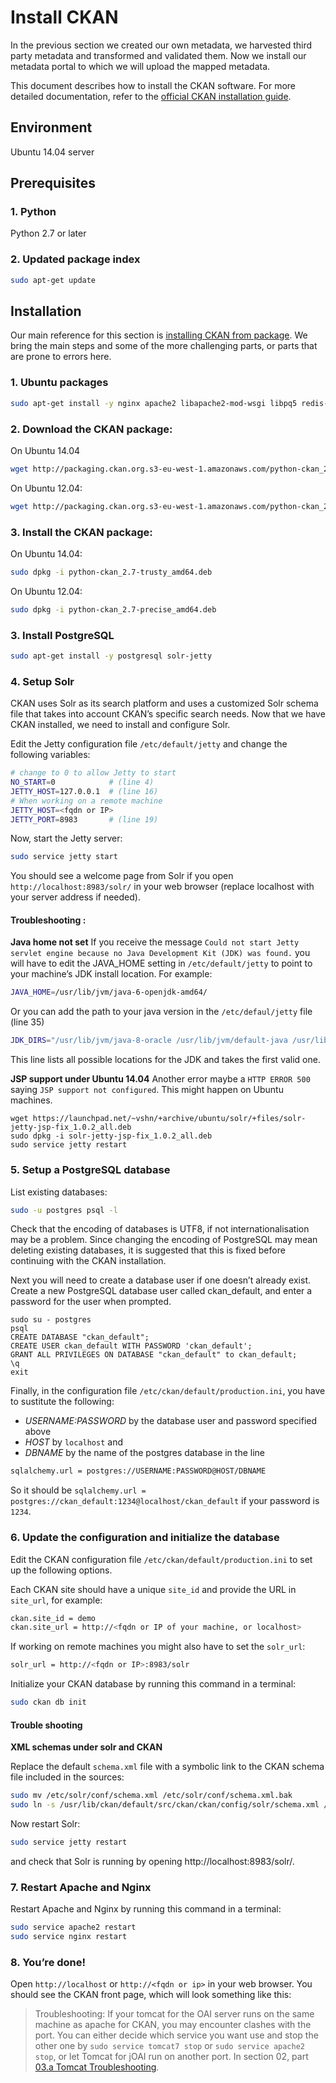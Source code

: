 # Install CKAN
In the previous section we created our own metadata, we harvested  third party metadata and transformed and validated them.
Now we install our metadata portal to which we will upload the mapped metadata.

This document describes how to install the CKAN software.
For more detailed documentation, refer to the [official CKAN installation guide](http://docs.ckan.org/en/latest/maintaining/installing/install-from-package.html).

## Environment
Ubuntu 14.04 server

## Prerequisites

### 1. Python
Python 2.7 or later

### 2. Updated package index
```sh
sudo apt-get update
```
## Installation
Our main reference for this section is [installing CKAN from package](http://docs.ckan.org/en/latest/maintaining/installing/install-from-package.html). We bring the main steps and some of the more challenging parts, or parts that are prone to errors here.

### 1. Ubuntu packages
```sh
sudo apt-get install -y nginx apache2 libapache2-mod-wsgi libpq5 redis-server git-core
```

### 2. Download the CKAN package:
On Ubuntu 14.04
```sh
wget http://packaging.ckan.org.s3-eu-west-1.amazonaws.com/python-ckan_2.7-trusty_amd64.deb
```
On Ubuntu 12.04:
```sh
wget http://packaging.ckan.org.s3-eu-west-1.amazonaws.com/python-ckan_2.7-precise_amd64.deb
```

### 3. Install the CKAN package:

On Ubuntu 14.04:
```sh
sudo dpkg -i python-ckan_2.7-trusty_amd64.deb
```
On Ubuntu 12.04:
```sh
sudo dpkg -i python-ckan_2.7-precise_amd64.deb
```

### 3. Install PostgreSQL

```sh
sudo apt-get install -y postgresql solr-jetty
```

### 4. Setup Solr
CKAN uses Solr as its search platform and uses a customized Solr schema file that takes into account CKAN’s specific search needs. Now that we have CKAN installed, we need to install and configure Solr.

Edit the Jetty configuration file ```/etc/default/jetty``` and change the following variables:

```sh
# change to 0 to allow Jetty to start
NO_START=0            # (line 4)
JETTY_HOST=127.0.0.1  # (line 16)
# When working on a remote machine
JETTY_HOST=<fqdn or IP>
JETTY_PORT=8983       # (line 19)
```

Now, start the Jetty server:
```sh
sudo service jetty start
```

You should see a welcome page from Solr if you open ```http://localhost:8983/solr/``` in your web browser (replace localhost with your server address if needed).

#### Troubleshooting :

**Java home not set**
If you receive the message ```Could not start Jetty servlet engine because no Java Development Kit (JDK) was found.``` you will have to edit the JAVA_HOME setting in ```/etc/default/jetty``` to point to your machine’s JDK install location. 
 For example:
```sh
JAVA_HOME=/usr/lib/jvm/java-6-openjdk-amd64/
```
Or you can add the path to your java version in the ```/etc/defaul/jetty``` file (line 35)
```sh
JDK_DIRS="/usr/lib/jvm/java-8-oracle /usr/lib/jvm/default-java /usr/lib/jvm/java-6-sun"
```
This line lists all possible locations for the JDK and takes the first valid one.

**JSP support under Ubuntu 14.04**
 Another error maybe a `HTTP ERROR 500` saying `JSP support not configured`. This might happen on Ubuntu machines.
```
wget https://launchpad.net/~vshn/+archive/ubuntu/solr/+files/solr-jetty-jsp-fix_1.0.2_all.deb
sudo dpkg -i solr-jetty-jsp-fix_1.0.2_all.deb
sudo service jetty restart
```

### 5. Setup a PostgreSQL database
List existing databases:
```sh
sudo -u postgres psql -l
```
Check that the encoding of databases is UTF8, if not internationalisation may be a problem. Since changing the encoding of PostgreSQL may mean deleting existing databases, it is suggested that this is fixed before continuing with the CKAN installation.

Next you will need to create a database user if one doesn’t already exist. Create a new PostgreSQL database user called ckan_default, and enter a password for the user when prompted. 

```
sudo su - postgres
psql
CREATE DATABASE "ckan_default";
CREATE USER ckan_default WITH PASSWORD 'ckan_default';
GRANT ALL PRIVILEGES ON DATABASE "ckan_default" to ckan_default;
\q
exit
```

Finally, in the configuration file ```/etc/ckan/default/production.ini```, you have to sustitute the following:
- *USERNAME:PASSWORD* by the database user and password specified above
- *HOST* by ```localhost``` and 
- *DBNAME* by the name of the postgres database 
in the line
```sh
sqlalchemy.url = postgres://USERNAME:PASSWORD@HOST/DBNAME
``` 
So it should be ```sqlalchemy.url = postgres://ckan_default:1234@localhost/ckan_default``` if your password is ```1234```.


### 6. Update the configuration and initialize the database

Edit the CKAN configuration file ```/etc/ckan/default/production.ini``` to set up the following options.

Each CKAN site should have a unique ```site_id``` and provide the URL in ```site_url```, for example:
```sh
ckan.site_id = demo
ckan.site_url = http://<fqdn or IP of your machine, or localhost>
```
If working on remote machines you might also have to set the ```solr_url```:

```sh
solr_url = http://<fqdn or IP>:8983/solr
```

Initialize your CKAN database by running this command in a terminal:
```sh
sudo ckan db init
```

#### Trouble shooting

**XML schemas under solr and CKAN**

Replace the default ```schema.xml``` file with a symbolic link to the CKAN schema file included in the sources:
```sh
sudo mv /etc/solr/conf/schema.xml /etc/solr/conf/schema.xml.bak
sudo ln -s /usr/lib/ckan/default/src/ckan/ckan/config/solr/schema.xml /etc/solr/conf/schema.xml
```

Now restart Solr:
```sh
sudo service jetty restart
```
and check that Solr is running by opening http://localhost:8983/solr/.

### 7. Restart Apache and Nginx
Restart Apache and Nginx by running this command in a terminal:
```sh
sudo service apache2 restart
sudo service nginx restart
```

### 8. You’re done!
Open ```http://localhost``` or ```http://<fqdn or ip>``` in your web browser. You should see the CKAN front page, which will look something like this:

<!-- figure follows -->

> Troubleshooting:
> If your tomcat for the OAI server runs on the same machine as apache for CKAN, you may encounter clashes with the port. 
> You can either decide which service you want use and stop the other one by ```sudo service tomcat7 stop``` or ```sudo service apache2 stop```,
> or let Tomcat for jOAI run on another port. In section 02, part [03.a Tomcat Troubleshooting](02-install-jOAI.md#3a-tomcat-troubleshooting). 
